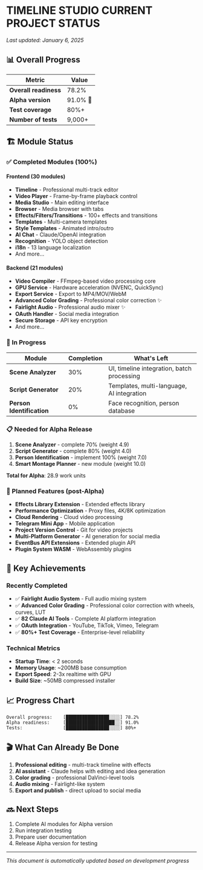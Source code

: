 # TIMELINE STUDIO CURRENT PROJECT STATUS

*Last updated: January 6, 2025*

## 📊 Overall Progress

| Metric | Value |
|--------|-------|
| **Overall readiness** | 78.2% |
| **Alpha version** | 91.0% 🎯 |
| **Test coverage** | 80%+ |
| **Number of tests** | 9,000+ |

## 🏗️ Module Status

### ✅ Completed Modules (100%)

#### Frontend (30 modules)
- **Timeline** - Professional multi-track editor
- **Video Player** - Frame-by-frame playback control
- **Media Studio** - Main editing interface
- **Browser** - Media browser with tabs
- **Effects/Filters/Transitions** - 100+ effects and transitions
- **Templates** - Multi-camera templates
- **Style Templates** - Animated intro/outro
- **AI Chat** - Claude/OpenAI integration
- **Recognition** - YOLO object detection
- **i18n** - 13 language localization
- And more...

#### Backend (21 modules)
- **Video Compiler** - FFmpeg-based video processing core
- **GPU Service** - Hardware acceleration (NVENC, QuickSync)
- **Export Service** - Export to MP4/MOV/WebM
- **Advanced Color Grading** - Professional color correction ✨
- **Fairlight Audio** - Professional audio mixer ✨
- **OAuth Handler** - Social media integration
- **Secure Storage** - API key encryption
- And more...

### 🔄 In Progress

| Module | Completion | What's Left |
|--------|------------|-------------|
| **Scene Analyzer** | 30% | UI, timeline integration, batch processing |
| **Script Generator** | 20% | Templates, multi-language, AI integration |
| **Person Identification** | 0% | Face recognition, person database |

### 📋 Needed for Alpha Release

1. **Scene Analyzer** - complete 70% (weight 4.9)
2. **Script Generator** - complete 80% (weight 4.0)
3. **Person Identification** - implement 100% (weight 7.0)
4. **Smart Montage Planner** - new module (weight 10.0)

**Total for Alpha**: 28.9 work units

### 🎯 Planned Features (post-Alpha)

- **Effects Library Extension** - Extended effects library
- **Performance Optimization** - Proxy files, 4K/8K optimization
- **Cloud Rendering** - Cloud video processing
- **Telegram Mini App** - Mobile application
- **Project Version Control** - Git for video projects
- **Multi-Platform Generator** - AI generation for social media
- **EventBus API Extensions** - Extended plugin API
- **Plugin System WASM** - WebAssembly plugins

## 🚀 Key Achievements

### Recently Completed
- ✅ **Fairlight Audio System** - Full audio mixing system
- ✅ **Advanced Color Grading** - Professional color correction with wheels, curves, LUT
- ✅ **82 Claude AI Tools** - Complete AI platform integration
- ✅ **OAuth Integration** - YouTube, TikTok, Vimeo, Telegram
- ✅ **80%+ Test Coverage** - Enterprise-level reliability

### Technical Metrics
- **Startup Time**: < 2 seconds
- **Memory Usage**: ~200MB base consumption
- **Export Speed**: 2-3x realtime with GPU
- **Build Size**: ~50MB compressed installer

## 📈 Progress Chart

```
Overall progress:    [████████████████░░░░] 78.2%
Alpha readiness:     [██████████████████░░] 91.0%
Tests:               [████████████████░░░░] 80%+
```

## 🎬 What Can Already Be Done

1. **Professional editing** - multi-track timeline with effects
2. **AI assistant** - Claude helps with editing and idea generation
3. **Color grading** - professional DaVinci-level tools
4. **Audio mixing** - Fairlight-like system
5. **Export and publish** - direct upload to social media

## 🔜 Next Steps

1. Complete AI modules for Alpha version
2. Run integration testing
3. Prepare user documentation
4. Release Alpha version for testing

---

*This document is automatically updated based on development progress*